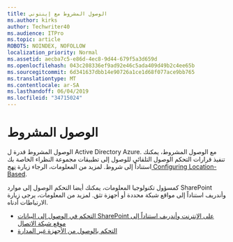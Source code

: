 ```yaml
---
title: الوصول المشروط مع إينتوني
ms.author: kirks
author: Techwriter40
ms.audience: ITPro
ms.topic: article
ROBOTS: NOINDEX, NOFOLLOW
localization_priority: Normal
ms.assetid: aecba7c5-e86d-4ec8-9d44-679f5a3d659d
ms.openlocfilehash: 043c208336ef9ad92e46c5ada409d49b2c4ee65b
ms.sourcegitcommit: 6d341637dbb14e90726a1ce1d68f077ace9bb765
ms.translationtype: MT
ms.contentlocale: ar-SA
ms.lasthandoff: 06/04/2019
ms.locfileid: "34715024"
---
```

# <a name="conditional-access"></a>الوصول المشروط

<p>الوصول المشروط قدرة ل Active Directory Azure. مع الوصول المشروط، يمكنك تنفيذ قرارات التحكم الوصول التلقائي للوصول إلى تطبيقات مجموعة النظراء الخاصة بك استناداً إلى شروط. لمزيد من المعلومات، الرجاء زيارة <a href="https://docs.microsoft.com/en-us/azure/active-directory/conditional-access/overview">نهج Configuring Location-Based</a>.</p> <p>كمسؤول تكنولوجيا المعلومات، يمكنك أيضا التحكم الوصول إلى موارد SharePoint وأندريف استناداً إلى مواقع شبكة محددة أو أجهزة تثق. لمزيد من المعلومات، يرجى زيارة الارتباطات أدناه.</p> <ul> <li><a href="https://docs.microsoft.com/en-us/sharepoint/control-access-based-on-network-location">التحكم في الوصول إلى البيانات SharePoint على الإنترنت وأندريف استناداً إلى موقع شبكة الاتصال</a></li> <li><a href="https://docs.microsoft.com/en-us/sharepoint/control-access-from-unmanaged-devices">التحكم بالوصول من الأجهزة غير المدارة</a></li> </ul>

